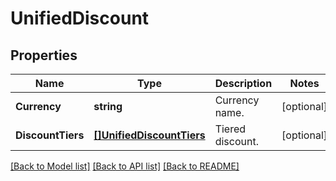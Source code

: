 # UnifiedDiscount

## Properties

Name | Type | Description | Notes
------------ | ------------- | ------------- | -------------
**Currency** | **string** | Currency name. | [optional] 
**DiscountTiers** | [**[]UnifiedDiscountTiers**](UnifiedDiscountTiers.md) | Tiered discount. | [optional] 

[[Back to Model list]](../README.md#documentation-for-models) [[Back to API list]](../README.md#documentation-for-api-endpoints) [[Back to README]](../README.md)


